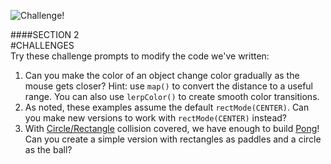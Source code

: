 ![Challenge!](images/challenge.jpg)

####SECTION 2  
#CHALLENGES  
Try these challenge prompts to modify the code we've written:

1. Can you make the color of an object change color gradually as the mouse gets closer? Hint: use `map()` to convert the distance to a useful range. You can also use `lerpColor()` to create smooth color transitions.
2. As noted, these examples assume the default `rectMode(CENTER)`. Can you make new versions to work with `rectMode(CENTER)` instead?
2. With [Circle/Rectangle](circle-rectangle.php) collision covered, we have enough to build [Pong](http://en.wikipedia.org/wiki/Pong)! Can you create a simple version with rectangles as paddles and a circle as the ball?